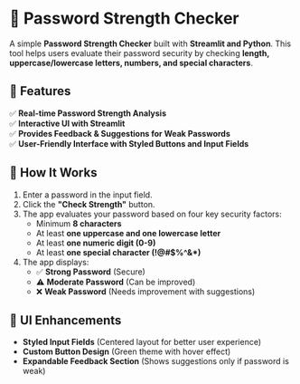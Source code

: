 # 🔐 Password Strength Checker

A simple **Password Strength Checker** built with **Streamlit and Python**. This tool helps users evaluate their password security by checking **length, uppercase/lowercase letters, numbers, and special characters**.

## 🚀 Features
✅ **Real-time Password Strength Analysis**  
✅ **Interactive UI with Streamlit**  
✅ **Provides Feedback & Suggestions for Weak Passwords**  
✅ **User-Friendly Interface with Styled Buttons and Input Fields**  

## 📌 How It Works
1. Enter a password in the input field.  
2. Click the **"Check Strength"** button.  
3. The app evaluates your password based on four key security factors:
   - Minimum **8 characters**  
   - At least **one uppercase and one lowercase letter**  
   - At least **one numeric digit (0-9)**  
   - At least **one special character (!@#$%^&*)**  
4. The app displays:
   - ✅ **Strong Password** (Secure)  
   - ⚠️ **Moderate Password** (Can be improved)  
   - ❌ **Weak Password** (Needs improvement with suggestions)  

## 🎨 UI Enhancements
- **Styled Input Fields** (Centered layout for better user experience)  
- **Custom Button Design** (Green theme with hover effect)  
- **Expandable Feedback Section** (Shows suggestions only if password is weak)  
